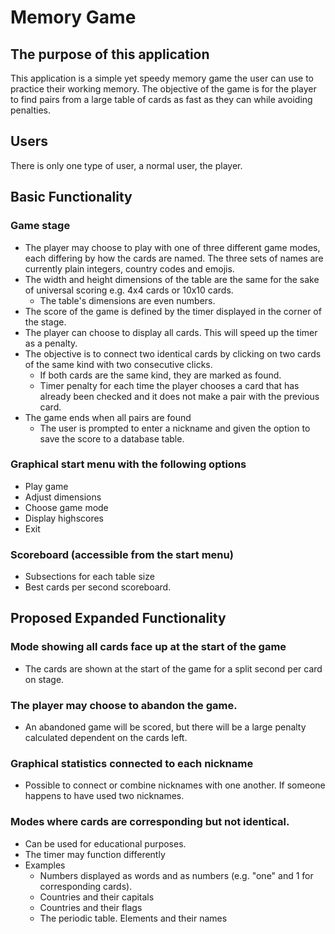 # Memory Game

## The purpose of this application
This application is a simple yet speedy memory game the user can use to practice their working memory. The objective of the game is for the player to find pairs from a large table of cards as fast as they can while avoiding penalties.

## Users
There is only one type of user, a normal user, the player.

## Basic Functionality

### Game stage
- The player may choose to play with one of three different game modes, each differing by how the cards are named. The three sets of names are currently plain integers, country codes and emojis.
- The width and height dimensions of the table are the same for the sake of universal scoring e.g. 4x4 cards or 10x10 cards.
  - The table's dimensions are even numbers.
- The score of the game is defined by the timer displayed in the corner of the stage.
- The player can choose to display all cards. This will speed up the timer as a penalty.
- The objective is to connect two identical cards by clicking on two cards of the same kind with two consecutive clicks.
  - If both cards are the same kind, they are marked as found.
  - Timer penalty for each time the player chooses a card that has already been checked and it does not make a pair with the previous card.
- The game ends when all pairs are found
  - The user is prompted to enter a nickname and given the option to save the score to a database table.
  
### Graphical start menu with the following options
- Play game
- Adjust dimensions
- Choose game mode
- Display highscores
- Exit

### Scoreboard (accessible from the start menu)
  - Subsections for each table size
  - Best cards per second scoreboard.
  
## Proposed Expanded Functionality

### Mode showing all cards face up at the start of the game
  - The cards are shown at the start of the game for a split second per card on stage.
  
### The player may choose to abandon the game. 
  - An abandoned game will be scored, but there will be a large penalty calculated dependent on the cards left.
  
### Graphical statistics connected to each nickname
  - Possible to connect or combine nicknames with one another. If someone happens to have used two nicknames.
  
### Modes where cards are corresponding but not identical.
  - Can be used for educational purposes.
  - The timer may function differently
  - Examples
    - Numbers displayed as words and as numbers (e.g. "one" and 1 for corresponding cards).
    - Countries and their capitals
    - Countries and their flags
    - The periodic table. Elements and their names
